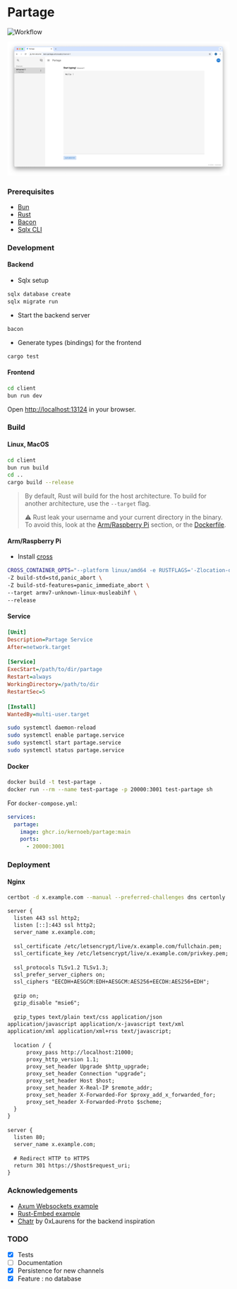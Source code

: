 # Partage

![Workflow](https://github.com/kernoeb/partage/actions/workflows/docker-publish.yml/badge.svg)

![capture partage](resources/partage.png)

### Prerequisites

- [Bun](https://bun.sh/)
- [Rust](https://www.rust-lang.org/tools/install)
- [Bacon](https://dystroy.org/bacon/)
- [Sqlx CLI](https://github.com/launchbadge/sqlx/blob/main/sqlx-cli/README.md)

### Development

#### Backend

- Sqlx setup

```bash
sqlx database create
sqlx migrate run
```

- Start the backend server

```bash
bacon
```

- Generate types (bindings) for the frontend

```bash
cargo test
```

#### Frontend

```bash
cd client
bun run dev
```

Open [http://localhost:13124](http://localhost:13124) in your browser.

### Build

#### Linux, MacOS

```bash
cd client
bun run build
cd ..
cargo build --release
```

> By default, Rust will build for the host architecture. To build for another architecture, use the `--target` flag.
>
> :warning: Rust leak your username and your current directory in the binary. To avoid this, look at the [Arm/Raspberry Pi](#armraspberry-pi) section, or the [Dockerfile](Dockerfile).

#### Arm/Raspberry Pi

- Install [cross](https://github.com/cross-rs/cross/)

```bash
CROSS_CONTAINER_OPTS="--platform linux/amd64 -e RUSTFLAGS='-Zlocation-detail=none -Zfmt-debug=shallow'" cross +nightly build \
-Z build-std=std,panic_abort \
-Z build-std-features=panic_immediate_abort \
--target armv7-unknown-linux-musleabihf \
--release
```

#### Service

```ini
[Unit]
Description=Partage Service
After=network.target

[Service]
ExecStart=/path/to/dir/partage
Restart=always
WorkingDirectory=/path/to/dir
RestartSec=5

[Install]
WantedBy=multi-user.target
```

```bash
sudo systemctl daemon-reload
sudo systemctl enable partage.service
sudo systemctl start partage.service
sudo systemctl status partage.service
```

#### Docker

```bash
docker build -t test-partage .
docker run --rm --name test-partage -p 20000:3001 test-partage sh
```

For `docker-compose.yml`:

```yaml
services:
  partage:
    image: ghcr.io/kernoeb/partage:main
    ports:
      - 20000:3001
```

### Deployment

#### Nginx

```sh
certbot -d x.example.com --manual --preferred-challenges dns certonly
```

```nginx
server {
  listen 443 ssl http2;
  listen [::]:443 ssl http2;
  server_name x.example.com;

  ssl_certificate /etc/letsencrypt/live/x.example.com/fullchain.pem;
  ssl_certificate_key /etc/letsencrypt/live/x.example.com/privkey.pem;

  ssl_protocols TLSv1.2 TLSv1.3;
  ssl_prefer_server_ciphers on;
  ssl_ciphers "EECDH+AESGCM:EDH+AESGCM:AES256+EECDH:AES256+EDH";

  gzip on;
  gzip_disable "msie6";

  gzip_types text/plain text/css application/json application/javascript application/x-javascript text/xml application/xml application/xml+rss text/javascript;

  location / {
      proxy_pass http://localhost:21000;
      proxy_http_version 1.1;
      proxy_set_header Upgrade $http_upgrade;
      proxy_set_header Connection "upgrade";
      proxy_set_header Host $host;
      proxy_set_header X-Real-IP $remote_addr;
      proxy_set_header X-Forwarded-For $proxy_add_x_forwarded_for;
      proxy_set_header X-Forwarded-Proto $scheme;
  }
}

server {
  listen 80;
  server_name x.example.com;

  # Redirect HTTP to HTTPS
  return 301 https://$host$request_uri;
}
```

### Acknowledgements

- [Axum Websockets example](https://github.com/tokio-rs/axum/blob/main/examples/websockets/src/main.rs)
- [Rust-Embed example](https://github.com/pyrossh/rust-embed/blob/master/examples/axum-spa/main.rs)
- [Chatr](https://github.com/0xLaurens/chatr) by 0xLaurens for the backend inspiration

### TODO

- [x] Tests
- [ ] Documentation
- [x] Persistence for new channels
- [x] Feature : no database
